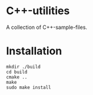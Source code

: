 # C++-utilities
A collection of C++-sample-files.

# Installation
```
mkdir ./build
cd build
cmake ..
make
sudo make install
```
